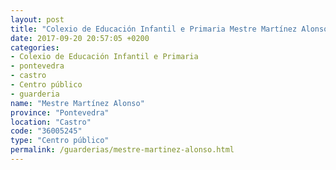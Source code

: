 ```yaml
---
layout: post
title: "Colexio de Educación Infantil e Primaria Mestre Martínez Alonso"
date: 2017-09-20 20:57:05 +0200
categories:
- Colexio de Educación Infantil e Primaria
- pontevedra
- castro
- Centro público
- guarderia
name: "Mestre Martínez Alonso"
province: "Pontevedra"
location: "Castro"
code: "36005245"
type: "Centro público"
permalink: /guarderias/mestre-martinez-alonso.html
---
```

